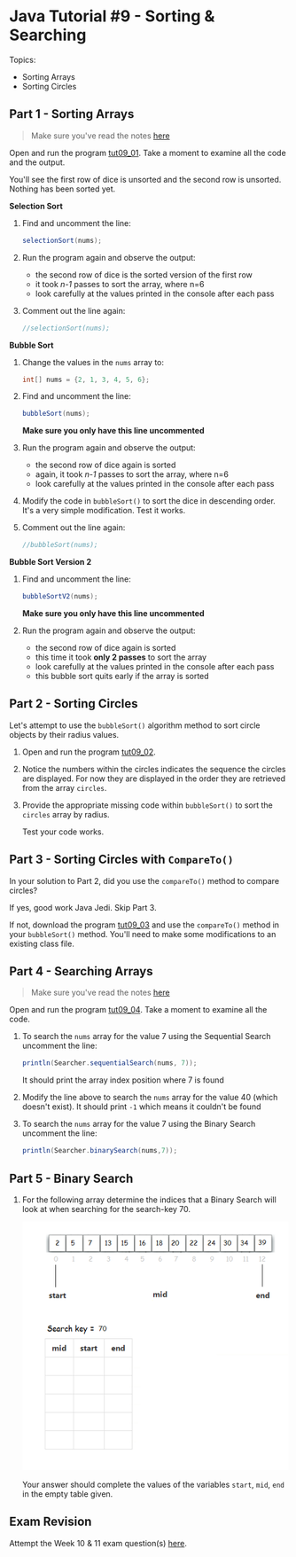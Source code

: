 # Java Tutorial #9 - Sorting & Searching

Topics:

-	Sorting Arrays
-	Sorting Circles


## Part 1 - Sorting Arrays

> Make sure you've read the notes [here](/notes/SortingAndSearching.md)

Open and run the program [tut09_01](/code/tutorials/tut09_01/tut09_01.zip). Take a moment to examine all the code and the output.

You'll see the first row of dice is unsorted and the second row is unsorted.  Nothing has been sorted yet.

**Selection Sort**

1.	Find and uncomment the line:

	```java
	selectionSort(nums);

	```

2.	Run the program again and observe the output:

	-	the second row of dice is the sorted version of the first row
	-	it took *n-1* passes to sort the array, where n=6
	-	look carefully at the values printed in the console after each pass


3.	Comment out the line again:

	```java
	//selectionSort(nums);

	```


**Bubble Sort**

1.	Change the values in the ``nums`` array to:

	```java
	int[] nums = {2, 1, 3, 4, 5, 6};

	```

2.	Find and uncomment the line:

	```java
	bubbleSort(nums);

	```

	**Make sure you only have this line uncommented**

3.	Run the program again and observe the output:

	-	the second row of dice again is sorted
	-	again, it took *n-1* passes to sort the array, where n=6
	-	look carefully at the values printed in the console after each pass


4.	Modify the code in ``bubbleSort()`` to sort the dice in descending order.  It's a very simple modification.  Test it works.

5.	Comment out the line again:

	```java
	//bubbleSort(nums);

	```


**Bubble Sort Version 2**

1.	Find and uncomment the line:

	```java
	bubbleSortV2(nums);

	```

	**Make sure you only have this line uncommented**

2.	Run the program again and observe the output:

	-	the second row of dice again is sorted
	-	this time it took **only 2 passes** to sort the array
	-	look carefully at the values printed in the console after each pass
	-	this bubble sort quits early if the array is sorted


## Part 2 - Sorting Circles

Let's attempt to use the ``bubbleSort()`` algorithm method to sort circle objects by their radius values.

1.	Open and run the program [tut09_02](/code/tutorials/tut09_02/tut09_02.zip). 

2.	Notice the numbers within the circles indicates the sequence the circles are displayed.  For now they are displayed in the order they are retrieved from the array ``circles``.

3.	Provide the appropriate missing code within ``bubbleSort()`` to sort the ``circles`` array by radius.

	Test your code works.  


## Part 3 - Sorting Circles with ``CompareTo()``

In your solution to Part 2, did you use the ``compareTo()`` method to compare circles?

If yes, good work Java Jedi.  Skip Part 3.

If not, download the program [tut09_03](/code/tutorials/tut09_03/tut09_03.zip) and use the ``compareTo()`` method in your ``bubbleSort()`` method.  You'll need to make some modifications to an existing class file.


## Part 4 - Searching Arrays

> Make sure you've read the notes [here](/notes/SortingAndSearching.md#searching-arrays)

Open and run the program [tut09_04](/code/tutorials/tut09_04/tut09_04.zip). Take a moment to examine all the code.

1.	To search the ``nums`` array for the value 7 using the Sequential Search uncomment the line:

	```java
	println(Searcher.sequentialSearch(nums, 7));

	```

	It should print the array index position where 7 is found

2.	Modify the line above to search the ``nums`` array for the value 40 (which doesn't exist).  It should print ``-1`` which means it couldn't be found

3.	To search the ``nums`` array for the value 7 using the Binary Search uncomment the line:

	```java
	println(Searcher.binarySearch(nums,7));	

	```


## Part 5 - Binary Search

1.	For the following array determine the indices that a Binary Search will look at when searching for the search-key 70.  

	![alt text](../images/binaryExercise.png "Binary Search")
	
	Your answer should complete the values of the variables ``start``, ``mid``, ``end`` in the empty table given.



## Exam Revision

Attempt the Week 10 & 11 exam question(s) [here](../notes/Examinations.md).



